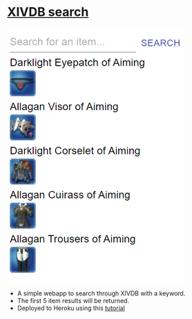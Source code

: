 # [XIVDB search](https://xivdb-search-item.herokuapp.com/) 

<img src="App.png" />

- A simple webapp to search through XIVDB with a keyword.
- The first 5 item results will be returned.
- Deployed to Heroku using this [tutorial](https://github.com/mars/create-react-app-buildpack)
